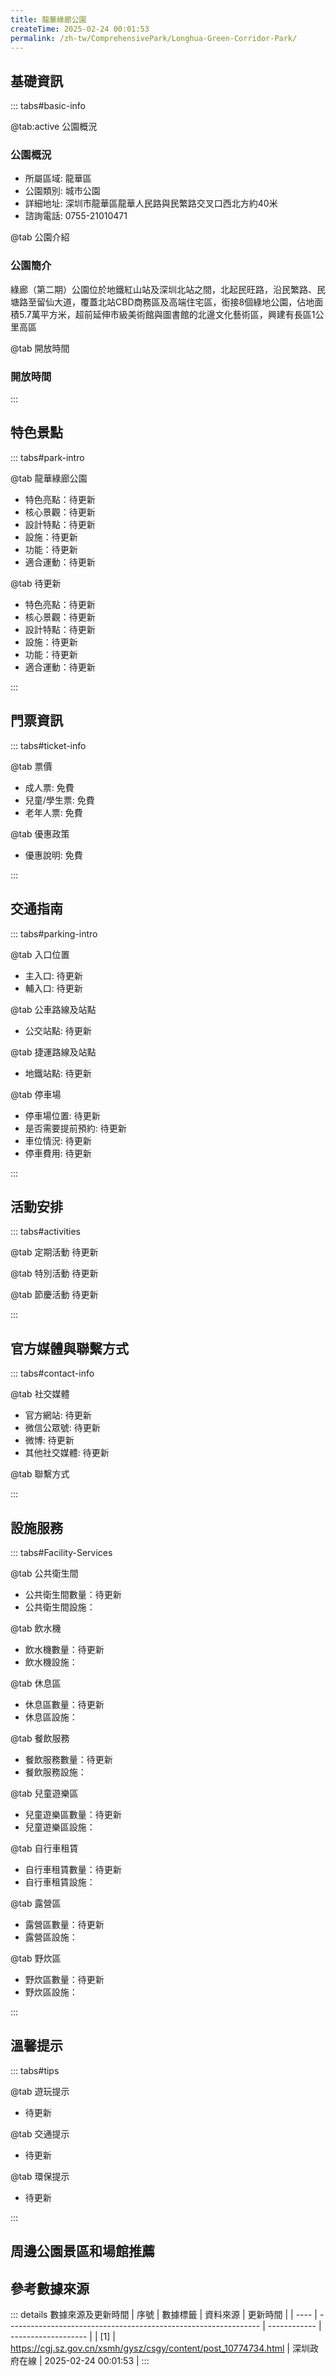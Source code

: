```yaml
---
title: 龍華綠廊公園
createTime: 2025-02-24 00:01:53
permalink: /zh-tw/ComprehensivePark/Longhua-Green-Corridor-Park/
---
```



<script setup>
import ImageSwiper from '/.vuepress/theme/components/ImageSwiper.vue'
// 轮播图数据
const swiperItems = [
    {
                link: 'https://cgj.sz.gov.cn/img/4/4005/4005732/10774734.jpg',
                title: '龍華綠廊公園',
                description: '',
                author: '深圳政府在線',
                date: '2025/02/25'
                },
  {
                link: 'https://cgj.sz.gov.cn/img/4/4005/4005732/10774734.jpg',
                title: '龍華綠廊公園',
                description: '',
                author: '深圳政府在線',
                date: '2025/02/25'
                }
]
// 配置项
const swiperConfig = {
  height: 500,
  showInfo: true
}
</script>
<!-- 轮播图组件 -->
<ImageSwiper :items="swiperItems" :config="swiperConfig" />



## 基礎資訊

::: tabs#basic-info

@tab:active 公園概況
### 公園概況
- 所屬區域: 龍華區
- 公園類別: 城市公園
- 詳細地址: 深圳市龍華區龍華人民路與民繁路交叉口西北方約40米
- 諮詢電話: 0755-21010471

@tab 公園介紹
### 公園簡介
 綠廊（第二期）公園位於地鐵紅山站及深圳北站之間，北起民旺路，沿民繁路、民塘路至留仙大道，覆蓋北站CBD商務區及高端住宅區，銜接8個綠地公園，佔地面積5.7萬平方米，超前延伸市級美術館與圖書館的北邊文化藝術區，興建有長區1公里高區


@tab 開放時間
### 開放時間


:::

## 特色景點

::: tabs#park-intro

@tab 龍華綠廊公園
<ImageCard
image="https://cgj.sz.gov.cn/images/index20230710_1.png"
    title="龍華綠廊公園"
    description=""
    date=""
    author="深圳政府在線"
/>


- 特色亮點：待更新
- 核心景觀：待更新
- 設計特點：待更新
- 設施：待更新
- 功能：待更新
- 適合運動：待更新

@tab 待更新
<ImageCard
image="https://cgj.sz.gov.cn/images/index20230710_1.png"
    title="龍華綠廊公園"
    description=""
    date=""
    author="深圳政府在線"
/>


- 特色亮點：待更新
- 核心景觀：待更新
- 設計特點：待更新
- 設施：待更新
- 功能：待更新
- 適合運動：待更新

:::

## 門票資訊

::: tabs#ticket-info

@tab 票價
- 成人票: 免費
- 兒童/學生票: 免費
- 老年人票: 免費

@tab 優惠政策
- 優惠說明: 免費

:::

## 交通指南

::: tabs#parking-intro

@tab 入口位置
- 主入口: 待更新
- 輔入口: 待更新

@tab 公車路線及站點
- 公交站點: 待更新

@tab 捷運路線及站點
- 地鐵站點: 待更新

@tab 停車場
- 停車場位置: 待更新
- 是否需要提前預約: 待更新
- 車位情況: 待更新
- 停車費用: 待更新

:::

## 活動安排

::: tabs#activities

@tab 定期活動
待更新

@tab 特別活動
待更新

@tab 節慶活動
待更新

:::

## 官方媒體與聯繫方式

::: tabs#contact-info

@tab 社交媒體
- 官方網站: 待更新
- 微信公眾號: 待更新
- 微博: 待更新
- 其他社交媒體: 待更新

@tab 聯繫方式

:::

## 設施服務

::: tabs#Facility-Services

@tab 公共衛生間
- 公共衛生間數量：待更新
- 公共衛生間設施：

@tab 飲水機
- 飲水機數量：待更新
- 飲水機設施：

@tab 休息區
- 休息區數量：待更新
- 休息區設施：

@tab 餐飲服務
- 餐飲服務數量：待更新
- 餐飲服務設施：

@tab 兒童遊樂區
- 兒童遊樂區數量：待更新
- 兒童遊樂區設施：

@tab 自行車租賃
- 自行車租賃數量：待更新
- 自行車租賃設施：

@tab 露營區
- 露營區數量：待更新
- 露營區設施：

@tab 野炊區
- 野炊區數量：待更新
- 野炊區設施：

:::

## 溫馨提示

::: tabs#tips

@tab 遊玩提示
- 待更新

@tab 交通提示
- 待更新

@tab 環保提示
- 待更新

:::

## 周邊公園景區和場館推薦

<CardGrid>
  <ImageCard
        image="https://cgj.sz.gov.cn/img/4/4005/4005733/10774735.jpg"
        title="求雨嶺城市公園"
        description="求雨嶺城市公園位於觀瀾街道，南靠高爾夫大道，東臨環觀南路，面積約20萬平方公尺。求雨嶺城市公園是以'全齡運動公園'為設計主題，採用新中式風格，以鰲湖藝術村為切入點，借週邊資源條件，打造融文化、市民活動、公園休閒、生態體驗、健康運動為一體的全齡化運動公園。"
        href="/zh-tw/ComprehensivePark/Qiuyuling-City-Park/"
        author="深圳政府在線"
        date="2025/01/02"
      />
      <ImageCard
        image="https://cgj.sz.gov.cn/img/4/4005/4005733/10774735.jpg"
        title="求雨嶺城市公園"
        description="求雨嶺城市公園位於觀瀾街道，南靠高爾夫大道，東臨環觀南路，面積約20萬平方公尺。求雨嶺城市公園是以'全齡運動公園'為設計主題，採用新中式風格，以鰲湖藝術村為切入點，借週邊資源條件，打造融文化、市民活動、公園休閒、生態體驗、健康運動為一體的全齡化運動公園。"
        href="/zh-tw/ComprehensivePark/Qiuyuling-City-Park/"
        author="深圳政府在線"
        date="2025/01/02"
      />
    </CardGrid>


## 參考數據來源

::: details 數據來源及更新時間
| 序號 | 數據標籤                                                        | 資料來源     | 更新時間            |
| ---- | --------------------------------------------------------------- | ------------ | ------------------- |
| [1]  | https://cgj.sz.gov.cn/xsmh/gysz/csgy/content/post_10774734.html | 深圳政府在線 | 2025-02-24 00:01:53 |
:::

